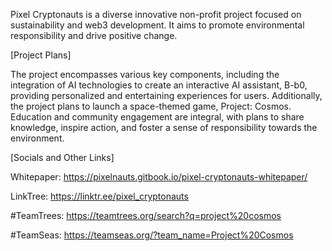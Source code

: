 Pixel Cryptonauts is a diverse innovative non-profit project focused on sustainability and web3 development. It aims to promote environmental responsibility and drive positive change. 

[Project Plans]

The project encompasses various key components, including the integration of AI technologies to create an interactive AI assistant, B-b0, providing personalized and entertaining experiences for users. 
Additionally, the project plans to launch a space-themed game, Project: Cosmos. 
Education and community engagement are integral, with plans to share knowledge, inspire action, and foster a sense of responsibility towards the environment.

[Socials and Other Links]

Whitepaper:
https://pixelnauts.gitbook.io/pixel-cryptonauts-whitepaper/

LinkTree:
https://linktr.ee/pixel_cryptonauts

#TeamTrees:
https://teamtrees.org/search?q=project%20cosmos

#TeamSeas:
https://teamseas.org/?team_name=Project%20Cosmos
